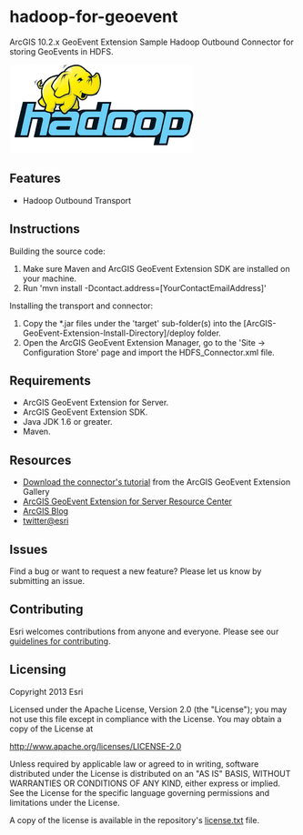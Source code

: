 # hadoop-for-geoevent

ArcGIS 10.2.x GeoEvent Extension Sample Hadoop Outbound Connector for storing GeoEvents in HDFS.

![App](hadoop-for-geoevent.png?raw=true)

## Features
* Hadoop Outbound Transport

## Instructions

Building the source code:

1. Make sure Maven and ArcGIS GeoEvent Extension SDK are installed on your machine.
2. Run 'mvn install -Dcontact.address=[YourContactEmailAddress]'

Installing the transport and connector:

1. Copy the *.jar files under the 'target' sub-folder(s) into the [ArcGIS-GeoEvent-Extension-Install-Directory]/deploy folder.
2. Open the ArcGIS GeoEvent Extension Manager, go to the 'Site -> Configuration Store' page and import the HDFS_Connector.xml file.

## Requirements

* ArcGIS GeoEvent Extension for Server.
* ArcGIS GeoEvent Extension SDK.
* Java JDK 1.6 or greater.
* Maven.

## Resources

* [Download the connector's tutorial](http://www.arcgis.com/home/item.html?id=fa7b33b480c940019d17d3eb159a8b04) from the ArcGIS GeoEvent Extension Gallery
* [ArcGIS GeoEvent Extension for Server Resource Center](http://links.esri.com/geoevent)
* [ArcGIS Blog](http://blogs.esri.com/esri/arcgis/)
* [twitter@esri](http://twitter.com/esri)

## Issues

Find a bug or want to request a new feature?  Please let us know by submitting an issue.

## Contributing

Esri welcomes contributions from anyone and everyone. Please see our [guidelines for contributing](https://github.com/esri/contributing).

## Licensing
Copyright 2013 Esri

Licensed under the Apache License, Version 2.0 (the "License");
you may not use this file except in compliance with the License.
You may obtain a copy of the License at

   http://www.apache.org/licenses/LICENSE-2.0

Unless required by applicable law or agreed to in writing, software
distributed under the License is distributed on an "AS IS" BASIS,
WITHOUT WARRANTIES OR CONDITIONS OF ANY KIND, either express or implied.
See the License for the specific language governing permissions and
limitations under the License.

A copy of the license is available in the repository's [license.txt](license.txt?raw=true) file.
